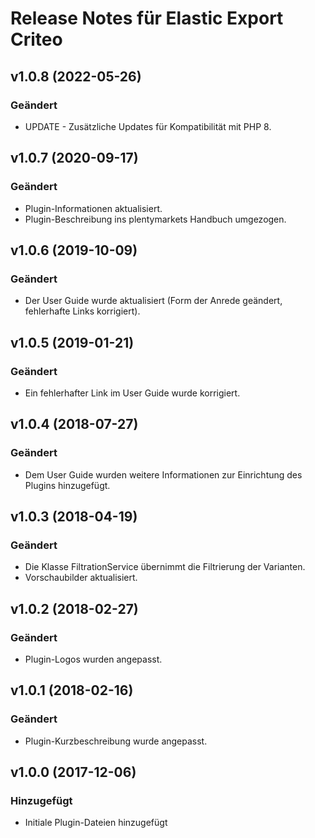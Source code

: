 # Release Notes für Elastic Export Criteo

## v1.0.8 (2022-05-26)

### Geändert
- UPDATE - Zusätzliche Updates für Kompatibilität mit PHP 8.

## v1.0.7 (2020-09-17)

### Geändert
- Plugin-Informationen aktualisiert.
- Plugin-Beschreibung ins plentymarkets Handbuch umgezogen.

## v1.0.6 (2019-10-09)

### Geändert
- Der User Guide wurde aktualisiert (Form der Anrede geändert, fehlerhafte Links korrigiert).

## v1.0.5 (2019-01-21)

### Geändert
- Ein fehlerhafter Link im User Guide wurde korrigiert.

## v1.0.4 (2018-07-27)

### Geändert
- Dem User Guide wurden weitere Informationen zur Einrichtung des Plugins hinzugefügt.

## v1.0.3 (2018-04-19)

### Geändert
- Die Klasse FiltrationService übernimmt die Filtrierung der Varianten.
- Vorschaubilder aktualisiert.

## v1.0.2 (2018-02-27)

### Geändert
- Plugin-Logos wurden angepasst.

## v1.0.1 (2018-02-16)

### Geändert
- Plugin-Kurzbeschreibung wurde angepasst.

## v1.0.0 (2017-12-06)

### Hinzugefügt
- Initiale Plugin-Dateien hinzugefügt
